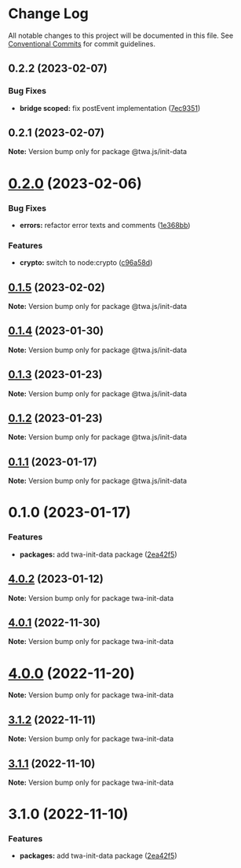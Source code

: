 # Change Log

All notable changes to this project will be documented in this file.
See [Conventional Commits](https://conventionalcommits.org) for commit guidelines.

## 0.2.2 (2023-02-07)


### Bug Fixes

* **bridge scoped:** fix postEvent implementation ([7ec9351](https://github.com/Telegram-Web-Apps/twa/commit/7ec9351bcb57a56b1a20242d07da79f419d56115))





## 0.2.1 (2023-02-07)

**Note:** Version bump only for package @twa.js/init-data





# [0.2.0](https://github.com/Telegram-Web-Apps/twa/compare/@twa.js/init-data@0.1.5...@twa.js/init-data@0.2.0) (2023-02-06)


### Bug Fixes

* **errors:** refactor error texts and comments ([1e368bb](https://github.com/Telegram-Web-Apps/twa/commit/1e368bb7c03284258af5313ac3ace8f5d907d087))


### Features

* **crypto:** switch to node:crypto ([c96a58d](https://github.com/Telegram-Web-Apps/twa/commit/c96a58decacde8d3bfd1cd119a788293a930c3bc))





## [0.1.5](https://github.com/Telegram-Web-Apps/twa/compare/@twa.js/init-data@0.1.4...@twa.js/init-data@0.1.5) (2023-02-02)

**Note:** Version bump only for package @twa.js/init-data





## [0.1.4](https://github.com/Telegram-Web-Apps/twa/compare/@twa.js/init-data@0.1.3...@twa.js/init-data@0.1.4) (2023-01-30)

**Note:** Version bump only for package @twa.js/init-data





## [0.1.3](https://github.com/Telegram-Web-Apps/twa/compare/@twa.js/init-data@0.1.2...@twa.js/init-data@0.1.3) (2023-01-23)

**Note:** Version bump only for package @twa.js/init-data





## [0.1.2](https://github.com/Telegram-Web-Apps/twa/compare/@twa.js/init-data@0.1.1...@twa.js/init-data@0.1.2) (2023-01-23)

**Note:** Version bump only for package @twa.js/init-data





## [0.1.1](https://github.com/Telegram-Web-Apps/twa/compare/@twa.js/init-data@0.1.0...@twa.js/init-data@0.1.1) (2023-01-17)

**Note:** Version bump only for package @twa.js/init-data





# 0.1.0 (2023-01-17)


### Features

* **packages:** add twa-init-data package ([2ea42f5](https://github.com/Telegram-Web-Apps/twa/commit/2ea42f53b21b1ec002529f450db1bc128c1e3ed1))





## [4.0.2](https://github.com/Telegram-Web-Apps/twa/compare/twa-init-data@4.0.1...twa-init-data@4.0.2) (2023-01-12)

**Note:** Version bump only for package twa-init-data





## [4.0.1](https://github.com/Telegram-Web-Apps/twa/compare/twa-init-data@4.0.0...twa-init-data@4.0.1) (2022-11-30)

**Note:** Version bump only for package twa-init-data





# [4.0.0](https://github.com/Telegram-Web-Apps/twa/compare/twa-init-data@3.1.2...twa-init-data@4.0.0) (2022-11-20)

**Note:** Version bump only for package twa-init-data





## [3.1.2](https://github.com/Telegram-Web-Apps/twa/compare/twa-init-data@3.1.1...twa-init-data@3.1.2) (2022-11-11)

**Note:** Version bump only for package twa-init-data





## [3.1.1](https://github.com/Telegram-Web-Apps/twa/compare/twa-init-data@3.1.0...twa-init-data@3.1.1) (2022-11-10)

**Note:** Version bump only for package twa-init-data





# 3.1.0 (2022-11-10)


### Features

* **packages:** add twa-init-data package ([2ea42f5](https://github.com/Telegram-Web-Apps/sdk/commit/2ea42f53b21b1ec002529f450db1bc128c1e3ed1))
